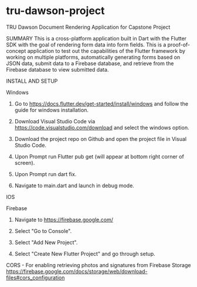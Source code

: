 # tru-dawson-project
TRU Dawson Document Rendering Application for Capstone Project

SUMMARY
This is a cross-platform application built in Dart with the Flutter SDK with the goal of rendering form data into form fields. This is a proof-of-concept application to test out the capabilities of the Flutter framework by working on multiple platforms, automatically generating forms based on JSON data, submit data to a Firebase database, and retrieve from the Firebase database to view submitted data.

INSTALL AND SETUP

Windows
1. Go to https://docs.flutter.dev/get-started/install/windows and follow the guide for windows installation.

2. Download Visual Studio Code via https://code.visualstudio.com/download and select the windows option.

3. Download the project repo on Github and open the project file in Visual Studio Code.

4. Upon Prompt run Flutter pub get (will appear at bottom right corner of screen).

5. Upon Prompt run dart fix.

6. Navigate to main.dart and launch in debug mode.

IOS


Firebase
1. Navigate to https://firebase.google.com/
   
3. Select "Go to Console".
   
4. Select "Add New Project".
   
5. Select "Create New Flutter Project" and go through setup.


CORS - For enabling retrieving photos and signatures from Firebase Storage
https://firebase.google.com/docs/storage/web/download-files#cors_configuration
